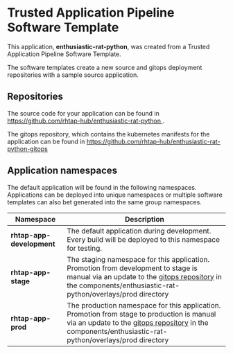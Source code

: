# Trusted Application Pipeline Software Template

This application, **enthusiastic-rat-python**, was created from a Trusted Application Pipeline Software Template.

The software templates create a new source and gitops deployment repositories with a sample source application. 

## Repositories

The source code for your application can be found in [https://github.com/rhtap-hub/enthusiastic-rat-python ](https://github.com/rhtap-hub/enthusiastic-rat-python ).
 
The gitops repository, which contains the kubernetes manifests for the application can be found in 
[https://github.com/rhtap-hub/enthusiastic-rat-python-gitops ](https://github.com/rhtap-hub/enthusiastic-rat-python-gitops ) 

## Application namespaces 

The default application will be found in the following namespaces. Applications can be deployed into unique namespaces or multiple software templates can also bet generated into the same group namespaces.  

|  Namespace   |  Description   |  
| -------- | -------- |   
| **rhtap-app-development** | The default application during development. Every build will be deployed to this namespace for testing. | 
| **rhtap-app-stage** | The staging namespace for this application. Promotion from development to stage is manual via an update to the [gitops repository](https://github.com/rhtap-hub/enthusiastic-rat-python-gitops ) in the components/enthusiastic-rat-python/overlays/prod directory |  
| **rhtap-app-prod** | The production namespace for this application. Promotion from stage to production is manual via an update to the [gitops repository](https://github.com/rhtap-hub/enthusiastic-rat-python-gitops ) in the components/enthusiastic-rat-python/overlays/prod directory | 